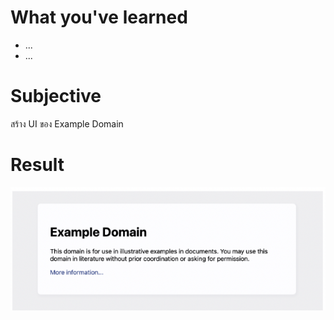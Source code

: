 # What you've learned

-   ...
-   ...

# Subjective

สร้าง UI ของ Example Domain

# Result

![preview](./image.png)
